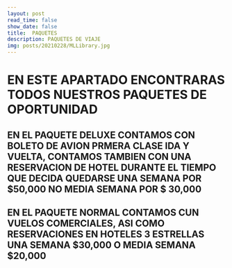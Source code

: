 ```yaml
---
layout: post
read_time: false
show_date: false
title:  PAQUETES
description: PAQUETES DE VIAJE
img: posts/20210228/MLLibrary.jpg 
---
```


# EN ESTE APARTADO ENCONTRARAS TODOS NUESTROS PAQUETES DE OPORTUNIDAD 

## EN EL PAQUETE DELUXE CONTAMOS CON BOLETO DE AVION PRMERA CLASE IDA Y VUELTA, CONTAMOS TAMBIEN CON UNA RESERVACION DE HOTEL DURANTE EL TIEMPO QUE DECIDA QUEDARSE UNA SEMANA POR $50,000 NO MEDIA SEMANA POR $ 30,000
## EN EL PAQUETE NORMAL CONTAMOS CUN VUELOS COMERCIALES, ASI COMO RESERVACIONES EN HOTELES 3 ESTRELLAS UNA SEMANA $30,000 O MEDIA SEMANA $20,000

